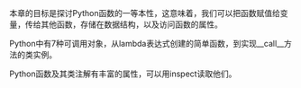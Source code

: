 本章的目标是探讨Python函数的一等本性，这意味着，我们可以把函数赋值给变量，传给其他函数，存储在数据结构，以及访问函数的属性。

Python中有7种可调用对象，从lambda表达式创建的简单函数，到实现__call__方法的类实例。

Python函数及其类注解有丰富的属性，可以用inspect读取他们。


